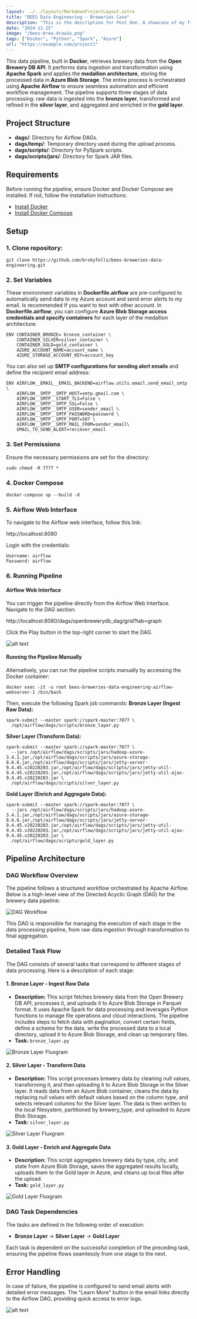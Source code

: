 ```yaml
---
layout: ../../layouts/MarkdownProjectLayout.astro
title: "BEES Data Engineering – Breweries Case"
description: "This is the description for Post One. A showcase of my first project demonstrating web development skills and creative problem-solving."
date: "2024-11-25"
image: "/bees-brew.drawio.png"
tags: ["Docker", "Python", "Spark", "Azure"]
url: "https://example.com/project1"
---
```


This data pipeline, built in **Docker**, retrieves brewery data from the **Open Brewery DB API**. It performs data ingestion and transformation using **Apache Spark** and applies the **medallion architecture**, storing the processed data in **Azure Blob Storage**. 
The entire process is orchestrated using **Apache Airflow** to ensure seamless automation and efficient workflow management.
The pipeline supports three stages of data processing: raw data is ingested into the **bronze layer**, transformed and refined in the **silver layer**, and aggregated and enriched in the **gold layer**.

## Project Structure
- **dags/**: Directory for Airflow DAGs.
- **dags/temp/**: Temporary directory used during the upload process.
- **dags/scripts/**: Directory for PySpark scripts.
- **dags/scripts/jars/**: Directory for Spark JAR files.

## Requirements
Before running the pipeline, ensure Docker and Docker Compose are installed. If not, follow the installation instructions:
- [Install Docker](https://docs.docker.com/get-docker/)
- [Install Docker Compose](https://docs.docker.com/compose/install/)

## Setup

### 1. Clone repository:
```
git clone https://github.com/brskyfolls/bees-breweries-data-engineering.git
```

### 2. Set Variables
These environment variables in **Dockerfile.airflow** are pre-configured to automatically send data to my Azure account and send error alerts to my email. Is recommended If you want to test with other account.
In **Dockerfile.airflow**, you can configure **Azure Blob Storage access credentials and specify containers** for each layer of the medallion architecture:
```
ENV CONTAINER_BRONZE= bronze_container \
    CONTAINER_SILVER=silver_container \
    CONTAINER_GOLD=gold_container \
    AZURE_ACCOUNT_NAME=account_name \
    AZURE_STORAGE_ACCOUNT_KEY=account_key

```

You can also set up **SMTP configurations for sending alert emails** and define the recipient email address:

```
ENV AIRFLOW__EMAIL__EMAIL_BACKEND=airflow.utils.email.send_email_smtp \
    AIRFLOW__SMTP__SMTP_HOST=smtp.gmail.com \
    AIRFLOW__SMTP__START_TLS=False \
    AIRFLOW__SMTP__SMTP_SSL=False \
    AIRFLOW__SMTP__SMTP_USER=sender_email \
    AIRFLOW__SMTP__SMTP_PASSWORD=password \
    AIRFLOW__SMTP__SMTP_PORT=587 \
    AIRFLOW__SMTP__SMTP_MAIL_FROM=sender_email\
    EMAIL_TO_SEND_ALERT=reciever_email
```

### 3. Set Permissions
Ensure the necessary permissions are set for the directory:

```
sudo chmod -R 7777 * 
```

### 4. Docker Compose

```
docker-compose up --build -d
```

### 5. Airflow Web Interface

To navigate to the Airflow web interface, follow this link:

http://localhost:8080

Login with the credentials:
```
Username: airflow  
Password: airflow
```

### 6. Running Pipeline
#### Airflow Web Interface
You can trigger the pipeline directly from the Airflow Web Interface. Navigate to the DAG section:

http://localhost:8080/dags/openbrewerydb_dag/grid?tab=graph

Click the Play button in the top-right corner to start the DAG.

![alt text](/dag_example.png)


#### Running the Pipeline Manually
Alternatively, you can run the pipeline scripts manually by accessing the Docker container:
```
docker exec -it -u root bees-breweries-data-engineering-airflow-webserver-1 /bin/bash
```
Then, execute the following Spark job commands:
**Bronze Layer (Ingest Raw Data):**
```
spark-submit --master spark://spark-master:7077 \
  /opt/airflow/dags/scripts/bronze_layer.py
```

**Silver Layer (Transform Data):**
```
spark-submit --master spark://spark-master:7077 \
  --jars /opt/airflow/dags/scripts/jars/hadoop-azure-3.4.1.jar,/opt/airflow/dags/scripts/jars/azure-storage-8.6.6.jar,/opt/airflow/dags/scripts/jars/jetty-server-9.4.45.v20220203.jar,/opt/airflow/dags/scripts/jars/jetty-util-9.4.45.v20220203.jar,/opt/airflow/dags/scripts/jars/jetty-util-ajax-9.4.45.v20220203.jar \
  /opt/airflow/dags/scripts/silver_layer.py
```

**Gold Layer (Enrich and Aggregate Data):**
```
spark-submit --master spark://spark-master:7077 \
  --jars /opt/airflow/dags/scripts/jars/hadoop-azure-3.4.1.jar,/opt/airflow/dags/scripts/jars/azure-storage-8.6.6.jar,/opt/airflow/dags/scripts/jars/jetty-server-9.4.45.v20220203.jar,/opt/airflow/dags/scripts/jars/jetty-util-9.4.45.v20220203.jar,/opt/airflow/dags/scripts/jars/jetty-util-ajax-9.4.45.v20220203.jar \
  /opt/airflow/dags/scripts/gold_layer.py
```

## Pipeline Architecture

### DAG Workflow Overview
The pipeline follows a structured workflow orchestrated by Apache Airflow. Below is a high-level view of the Directed Acyclic Graph (DAG) for the brewery data pipeline:

![DAG Workflow](/image-1.png)

This DAG is responsible for managing the execution of each stage in the data processing pipeline, from raw data ingestion through transformation to final aggregation.

### Detailed Task Flow
The DAG consists of several tasks that correspond to different stages of data processing. Here is a description of each stage:

#### **1. Bronze Layer - Ingest Raw Data**
- **Description:** 
This script fetches brewery data from the Open Brewery DB API, processes it, and uploads it to Azure Blob Storage in Parquet format. 
It uses Apache Spark for data processing and leverages Python functions to manage file operations and cloud interactions. 
The pipeline includes steps to fetch data with pagination, convert certain fields, define a schema for the data, write the processed data to a local directory, upload it to Azure Blob Storage, and clean up temporary files.
- **Task:** 
`bronze_layer.py`

![Bronze Layer Fluxgram](/image.png)

#### **2. Silver Layer - Transform Data**
- **Description:** 
This script processes brewery data by cleaning null values, transforming it, and then uploading it to Azure Blob Storage in the Silver layer. 
It reads data from an Azure Blob container, cleans the data by replacing null values with default values based on the column type, and selects relevant columns for the Silver layer. 
The data is then written to the local filesystem, partitioned by brewery_type, and uploaded to Azure Blob Storage.
- **Task:** 
`silver_layer.py`

![Silver Layer Fluxgram](/image-2.png)

#### **3. Gold Layer - Enrich and Aggregate Data**
- **Description:** 
This script aggregates brewery data by type, city, and state from Azure Blob Storage, saves the aggregated results locally, uploads them to the Gold layer in Azure, and cleans up local files after the upload.
- **Task:** 
`gold_layer.py`

![Gold Layer Fluxgram](/image-3.png)

### DAG Task Dependencies
The tasks are defined in the following order of execution:

- **Bronze Layer** → **Silver Layer** → **Gold Layer**

Each task is dependent on the successful completion of the preceding task, ensuring the pipeline flows seamlessly from one stage to the next.

## Error Handling
In case of failure, the pipeline is configured to send email alerts with detailed error messages. The "Learn More" button in the email links directly to the Airflow DAG, providing quick access to error logs.

![alt text](/Alerts_example.png)

